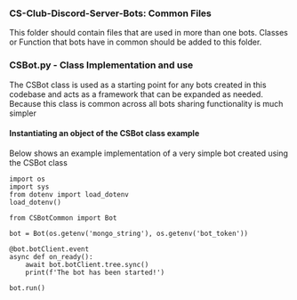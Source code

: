 ### CS-Club-Discord-Server-Bots: Common Files

This folder should contain files that are used in more than one bots.
Classes or Function that bots have in common should be added to this folder.

### CSBot.py - Class Implementation and use

The CSBot class is used as a starting point for any bots created in this codebase and acts as a framework that can be expanded as needed. Because this class is common across all bots sharing functionality is much simpler

#### Instantiating an object of the CSBot class example

Below shows an example implementation of a very simple bot created using the CSBot class

```python-repl
import os
import sys
from dotenv import load_dotenv
load_dotenv()

from CSBotCommon import Bot

bot = Bot(os.getenv('mongo_string'), os.getenv('bot_token'))

@bot.botClient.event
async def on_ready():
    await bot.botClient.tree.sync()
    print(f'The bot has been started!')

bot.run()
```
